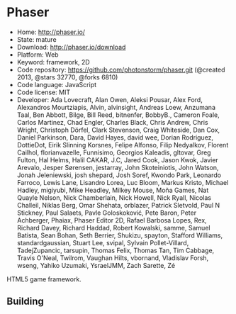 # Phaser

- Home: http://phaser.io/
- State: mature
- Download: http://phaser.io/download
- Platform: Web
- Keyword: framework, 2D
- Code repository: https://github.com/photonstorm/phaser.git (@created 2013, @stars 32770, @forks 6810)
- Code language: JavaScript
- Code license: MIT
- Developer: Ada Lovecraft, Alan Owen, Aleksi Pousar, Alex Ford, Alexandros Mourtziapis, Alvin, alvinsight, Andreas Loew, Anzumana Taal, Ben Abbott, Bilge, Bill Reed, bitnenfer, BobbyB., Cameron Foale, Carlos Martinez, Chad Engler, Charles Black, Chris Andrew, Chris Wright, Christoph Dörfel, Clark Stevenson, Craig Whiteside, Dan Cox, Daniel Parkinson, Dara, David Hayes, david wee, Dorian Rodriguez, DottieDot, Eirik Slinning Korsnes, Felipe Alfonso, Filip Nedyalkov, Florent Cailhol, florianvazelle, Funnisimo, Georgios Kaleadis, gltovar, Greg Fulton, Hal Helms, Halil CAKAR, J.C, Jared Cook, Jason Kwok, Javier Arevalo, Jesper Sørensen, jestarray, John Skoteiniotis, John Watson, Jonah Jeleniewski, josh shepard, Josh Soref, Kwondo Park, Leonardo Farroco, Lewis Lane, Lisandro Lorea, Luc Bloom, Markus Kristo, Michael Hadley, migiyubi, Mike Headley, Milkey Mouse, Moña Games, Nat Quayle Nelson, Nick Chamberlain, Nick Howell, Nick Ryall, Nicolas Challeil, Niklas Berg, Omar Shehata, orblazer, Patrick Sletvold, Paul N Stickney, Paul Salaets, Pavle Goloskoković, Pete Baron, Peter Achberger, Phaiax, Phaser Editor 2D, Rafael Barbosa Lopes, Rex, Richard Davey, Richard Haddad, Robert Kowalski, samme, Samuel Batista, Sean Bohan, Seth Berrier, Shukizu, spayton, Stafford Williams, standardgaussian, Stuart Lee, svipal, Sylvain Pollet-Villard, TadejZupancic, tarsupin, Thomas Felix, Thomas Tan, Tim Cabbage, Travis O'Neal, Twilrom, Vaughan Hilts, vbornand, Vladislav Forsh, wseng, Yahiko Uzumaki, YsraelJMM, Zach Sarette, Zé

HTML5 game framework.

## Building
